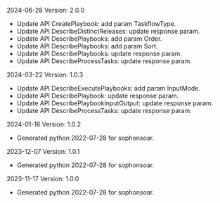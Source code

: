 2024-06-28 Version: 2.0.0
- Update API CreatePlaybook: add param TaskflowType.
- Update API DescribeDistinctReleases: update response param.
- Update API DescribePlaybooks: add param Order.
- Update API DescribePlaybooks: add param Sort.
- Update API DescribePlaybooks: update response param.
- Update API DescribeProcessTasks: update response param.


2024-03-22 Version: 1.0.3
- Update API DescribeExecutePlaybooks: add param InputMode.
- Update API DescribePlaybook: update response param.
- Update API DescribePlaybookInputOutput: update response param.
- Update API DescribeProcessTasks: update response param.


2024-01-16 Version: 1.0.2
- Generated python 2022-07-28 for sophonsoar.

2023-12-07 Version: 1.0.1
- Generated python 2022-07-28 for sophonsoar.

2023-11-17 Version: 1.0.0
- Generated python 2022-07-28 for sophonsoar.

